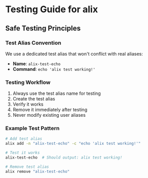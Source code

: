# Testing Guide for alix

## Safe Testing Principles

### Test Alias Convention
We use a dedicated test alias that won't conflict with real aliases:
- **Name**: `alix-test-echo`
- **Command**: `echo 'alix test working!'`

### Testing Workflow
1. Always use the test alias name for testing
2. Create the test alias
3. Verify it works
4. Remove it immediately after testing
5. Never modify existing user aliases

### Example Test Pattern
```bash
# Add test alias
alix add -n "alix-test-echo" -c "echo 'alix test working!'"

# Test it works
alix-test-echo  # Should output: alix test working!

# Remove test alias
alix remove "alix-test-echo"